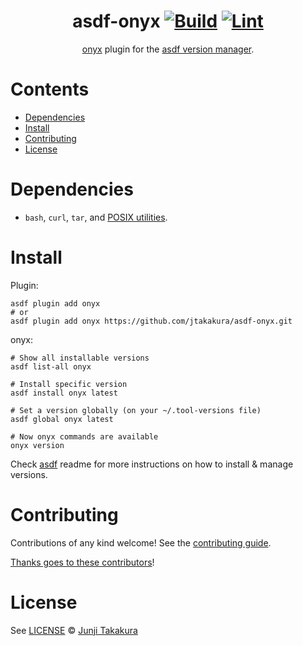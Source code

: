 <div align="center">

# asdf-onyx [![Build](https://github.com/jtakakura/asdf-onyx/actions/workflows/build.yml/badge.svg)](https://github.com/jtakakura/asdf-onyx/actions/workflows/build.yml) [![Lint](https://github.com/jtakakura/asdf-onyx/actions/workflows/lint.yml/badge.svg)](https://github.com/jtakakura/asdf-onyx/actions/workflows/lint.yml)

[onyx](https://onyxlang.io/docs) plugin for the [asdf version manager](https://asdf-vm.com).

</div>

# Contents

- [Dependencies](#dependencies)
- [Install](#install)
- [Contributing](#contributing)
- [License](#license)

# Dependencies

- `bash`, `curl`, `tar`, and [POSIX utilities](https://pubs.opengroup.org/onlinepubs/9699919799/idx/utilities.html).

# Install

Plugin:

```shell
asdf plugin add onyx
# or
asdf plugin add onyx https://github.com/jtakakura/asdf-onyx.git
```

onyx:

```shell
# Show all installable versions
asdf list-all onyx

# Install specific version
asdf install onyx latest

# Set a version globally (on your ~/.tool-versions file)
asdf global onyx latest

# Now onyx commands are available
onyx version
```

Check [asdf](https://github.com/asdf-vm/asdf) readme for more instructions on how to
install & manage versions.

# Contributing

Contributions of any kind welcome! See the [contributing guide](contributing.md).

[Thanks goes to these contributors](https://github.com/jtakakura/asdf-onyx/graphs/contributors)!

# License

See [LICENSE](LICENSE) © [Junji Takakura](https://github.com/jtakakura/)
